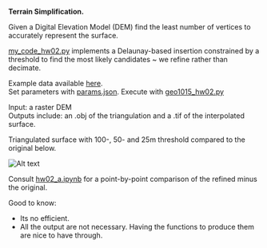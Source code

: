 **Terrain Simplification.**

Given a Digital Elevation Model (DEM) find the least number of vertices to accurately represent the surface. 

[my_code_hw02.py](https://github.com/AdrianKriger/terrain101/blob/main/hw02_a/my_code_hw02.py) implements a Delaunay-based insertion constrained by a threshold to find the 
most likely candidates ~ we refine rather than decimate.

Example data available [here](https://3d.bk.tudelft.nl/courses/backup/geo1015/2018/hw/02/).  
Set parameters with [params.json](https://github.com/AdrianKriger/terrain101/blob/main/hw02_a/params.json). Execute with [geo1015_hw02.py](https://github.com/AdrianKriger/terrain101/blob/main/hw02_a/geo1015_hw02.py)

Input: a raster DEM  
Outputs include: an .obj of the triangulation and a .tif of the interpolated surface.

Triangulated surface with 100-, 50- and 25m threshold compared to the original below.

![Alt text](https://github.com/AdrianKriger/terrain101/blob/main/hw02_a/hw02_a_smaller.gif)

Consult [hw02_a.ipynb](https://github.com/AdrianKriger/terrain101/blob/main/hw02_a/hw02_a.ipynb) for a point-by-point comparison of the refined minus the original.

Good to know:
  - Its no efficient.
  - All the output are not necessary. Having the functions to produce them are nice to have through.
